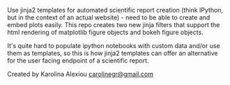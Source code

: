 Use jinja2 templates for automated scientific report creation (think IPython, but in the context of an actual website) - need to be able to create and embed plots easily. This repo creates two new jinja filters that support the html rendering of matplotlib figure objects and bokeh figure objects.

It's quite hard to populate ipython notebooks with custom data and/or use them as templates, so this is how jinja2 templates can offer an alternative for the user facing endpoint of a scientific report.

Created by Karolina Alexiou
carolinegr@gmail.com
